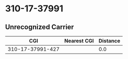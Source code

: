 # 310-17-37991
## Unrecognized Carrier


| CGI | Nearest CGI | Distance |
|-----|-------------|----------|
| 310-17-37991-427 |  | 0.0 |
